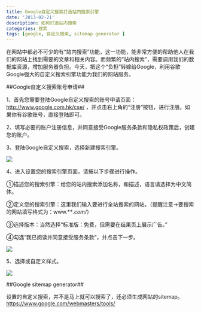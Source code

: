```yaml
---
title: Google自定义搜索打造站内搜索引擎
date: '2013-02-21'
description: 如何打造站内搜索
categories: 搜索
tags: [google, 自定义搜索, sitemap generator ]
---
```


在网站中都必不可少的有“站内搜索”功能，这一功能，能非常方便的帮助他人在我们的网站上找到需要的文章和相关内容。而频繁的“站内搜索”，需要调用我们的数据库资源，增加服务器负担。今天，把这个“负担”转嫁给Google，利用谷歌Google强大的自定义搜索引擎功能为我们的网站服务。

##Google自定义搜索账号申请##

1、首先您需要登陆Google自定义搜索的账号申请页面：http://www.google.com.hk/cse/
，并点击右上角的“注册”按钮，进行注册。如果你有谷歌账号，直接登陆即可。

2、填写必要的账户注册信息，并同意接受Google服务条款和隐私权政策后，创建您的账户。

3、登陆Google自定义搜索，选择新建搜索引擎。
<p>
  <img src="{{urls.media}}/new_search_engines.jpg">
</p>

4、进入设置您的搜索引擎页面，请按以下步骤进行操作。

①描述您的搜索引擎：给您的站内搜索添加名称，和描述，语言请选择为中文简体。

②定义您的搜索引擎：这里我们输入要进行全站搜索的网站。（提醒注意→要搜索的网站填写格式为：www.***.com/*）

③选择版本：当然选择“标准版：免费，但需要在结果页上展示广告。”

④勾选“我已阅读并同意接受服务条款”，并点击下一步。
<p>
  <img src="{{urls.media}}/search_engines_basic.jpg">
</p>

5、选择或自定义样式。
<p>
  <img src="{{urls.media}}/search_engines_look.jpg">
</p>
##Google sitemap generator##

设置的自定义搜索，并不是马上就可以搜索了，还必须生成网站的sitemap。
https://www.google.com/webmasters/tools/